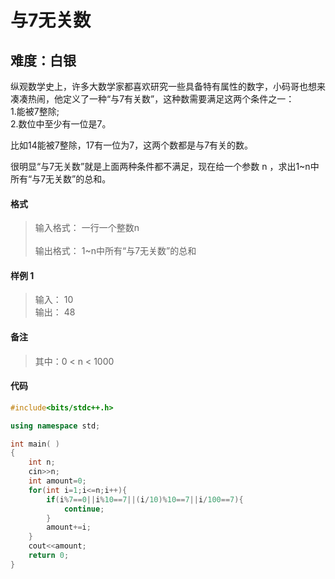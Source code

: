 # 与7无关数
## 难度：白银
纵观数学史上，许多大数学家都喜欢研究一些具备特有属性的数字，小码哥也想来凑凑热闹，他定义了一种“与7有关数”，这种数需要满足这两个条件之一：<br>
1.能被7整除;<br>
2.数位中至少有一位是7。

比如14能被7整除，17有一位为7，这两个数都是与7有关的数。

很明显“与7无关数”就是上面两种条件都不满足，现在给一个参数 n ，求出1~n中所有“与7无关数”的总和。

#### 格式
>输入格式：
一行一个整数n<br>
<br>输出格式：
1~n中所有“与7无关数”的总和

#### 样例 1
>输入：
10<br>
输出：
48

#### 备注
>其中：0 < n < 1000

#### 代码
```C++
#include<bits/stdc++.h> 

using namespace std;

int main( )
{
    int n;
    cin>>n;
    int amount=0;
    for(int i=1;i<=n;i++){
        if(i%7==0||i%10==7||(i/10)%10==7||i/100==7){
            continue;
        }
        amount+=i;
    }
    cout<<amount;
    return 0;
}
```